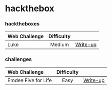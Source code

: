 # hackthebox

### hacktheboxes
| Web Challenge | Difficulty | |
| :--- | :---: | :--- |
| Luke | Medium | [Write-up](https://medium.com/@daniel.min.pentest/htb-luke-write-up-77aa52320250) |

### challenges
| Web Challenge | Difficulty | |
| :--- | :---: | :--- |
| Emdee Five for Life | Easy | [Write-up](https://medium.com/@daniel.min.pentest/htb-web-challenge-emdee-five-for-life-56cb0ddfd63f) |
